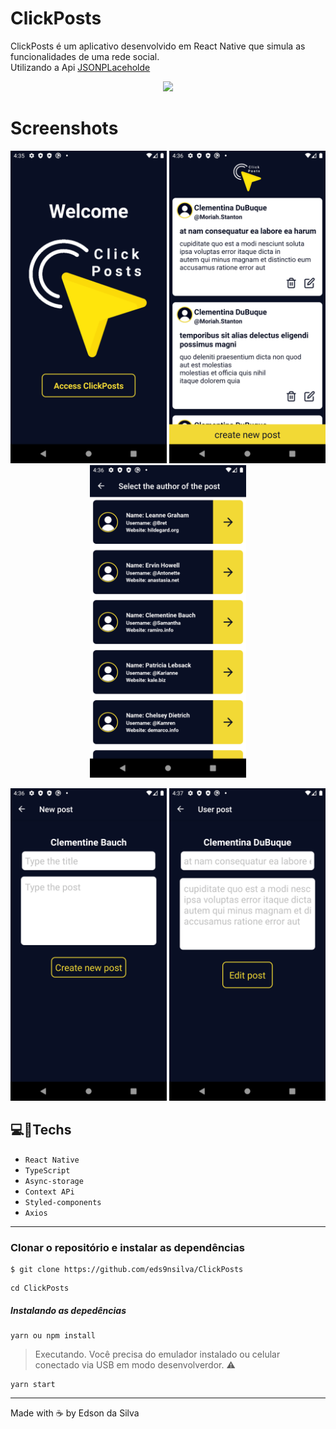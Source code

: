 # ClickPosts
ClickPosts é um aplicativo desenvolvido em React Native que simula as funcionalidades de uma rede social. <br>
Utilizando a Api [JSONPLaceholde](https://jsonplaceholder.typicode.com) 
<p align="center">
<img src="https://img.shields.io/badge/STATUS-CONCLUÍDO-green?style=for-the-badge"/>
</p>

# Screenshots
<p align="center">
  <img width = "250" height= "500" src = "src/assets/Screenshot/Screenshot_1.png">
  <img width = "250" height= "500" src = "src/assets/Screenshot/Screenshot_2.png">
  <img width = "250" height= "500" src = "src/assets/Screenshot/Screenshot_3.png">
</p>
<p align="center">
  <img width = "250" height= "500" src = "src/assets/Screenshot/Screenshot_4.png">
  <img width = "250" height= "500" src = "src/assets/Screenshot/Screenshot_5.png">
</p>


## 💻:iphone:Techs 

- `React Native`
- `TypeScript`
- `Async-storage`
- `Context APi`
- `Styled-components`
- `Axios`
---

### Clonar o repositório e instalar as dependências

```
$ git clone https://github.com/eds9nsilva/ClickPosts
```
```
cd ClickPosts
```
##### Instalando as depedências
```
yarn ou npm install
```

> Executando. Você precisa do emulador instalado ou celular conectado via USB em modo desenvolverdor. :warning:
```
yarn start
```
---
Made with ☕ by Edson da Silva


